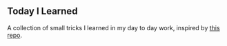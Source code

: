 ## Today I Learned
A collection of small tricks I learned in my day to day work, inspired by [this repo](https://github.com/IronicBadger/til).
